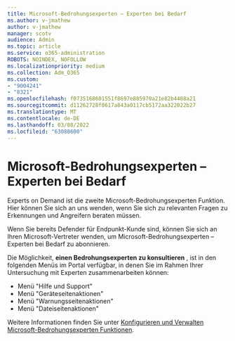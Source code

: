 ```yaml
---
title: Microsoft-Bedrohungsexperten – Experten bei Bedarf
ms.author: v-jmathew
author: v-jmathew
manager: scotv
audience: Admin
ms.topic: article
ms.service: o365-administration
ROBOTS: NOINDEX, NOFOLLOW
ms.localizationpriority: medium
ms.collection: Adm_O365
ms.custom:
- "9004241"
- "8321"
ms.openlocfilehash: f0735168601551f8697e885970a21e82b4488a21
ms.sourcegitcommit: d11262728f0617a843a0117cb5172aa322022b27
ms.translationtype: MT
ms.contentlocale: de-DE
ms.lasthandoff: 03/08/2022
ms.locfileid: "63088600"
---
```

# <a name="microsoft-threat-experts---experts-on-demand"></a>Microsoft-Bedrohungsexperten – Experten bei Bedarf

Experts on Demand ist die zweite Microsoft-Bedrohungsexperten Funktion. Hier können Sie sich an uns wenden, wenn Sie sich zu relevanten Fragen zu Erkennungen und Angreifern beraten müssen.

Wenn Sie bereits Defender für Endpunkt-Kunde sind, können Sie sich an Ihren Microsoft-Vertreter wenden, um Microsoft-Bedrohungsexperten – Experten bei Bedarf zu abonnieren.

Die Möglichkeit, **einen Bedrohungsexperten zu konsultieren** , ist in den folgenden Menüs im Portal verfügbar, in denen Sie im Rahmen Ihrer Untersuchung mit Experten zusammenarbeiten können:

- Menü "Hilfe und Support"
- Menü "Geräteseitenaktionen"
- Menü "Warnungsseitenaktionen"
- Menü "Dateiseitenaktionen"

Weitere Informationen finden Sie unter [Konfigurieren und Verwalten Microsoft-Bedrohungsexperten Funktionen](https://docs.microsoft.com/windows/security/threat-protection/microsoft-defender-atp/configure-microsoft-threat-experts).
